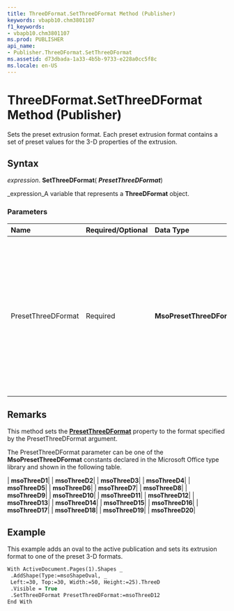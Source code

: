 ```yaml
---
title: ThreeDFormat.SetThreeDFormat Method (Publisher)
keywords: vbapb10.chm3801107
f1_keywords:
- vbapb10.chm3801107
ms.prod: PUBLISHER
api_name:
- Publisher.ThreeDFormat.SetThreeDFormat
ms.assetid: d73dbada-1a33-4b5b-9733-e228a0cc5f8c
ms.locale: en-US
---
```



# ThreeDFormat.SetThreeDFormat Method (Publisher)

Sets the preset extrusion format. Each preset extrusion format contains a set of preset values for the 3-D properties of the extrusion.


## Syntax

 _expression_. **SetThreeDFormat**( **_PresetThreeDFormat_**)

 _expression_A variable that represents a  **ThreeDFormat** object.


### Parameters



|**Name**|**Required/Optional**|**Data Type**|**Description**|
|:-----|:-----|:-----|:-----|
|PresetThreeDFormat|Required| **MsoPresetThreeDFormat**|Specifies a preset extrusion format that corresponds to one of the options (numbered from left to right, from top to bottom) displayed when you click the  **3-D** button on the **Drawing** toolbar.|

## Remarks

This method sets the  **[PresetThreeDFormat](threedformat.presetthreedformat-property-publisher.md)** property to the format specified by the PresetThreeDFormat argument.

The PresetThreeDFormat parameter can be one of the  **MsoPresetThreeDFormat** constants declared in the Microsoft Office type library and shown in the following table.



| **msoThreeD1**|
| **msoThreeD2**|
| **msoThreeD3**|
| **msoThreeD4**|
| **msoThreeD5**|
| **msoThreeD6**|
| **msoThreeD7**|
| **msoThreeD8**|
| **msoThreeD9**|
| **msoThreeD10**|
| **msoThreeD11**|
| **msoThreeD12**|
| **msoThreeD13**|
| **msoThreeD14**|
| **msoThreeD15**|
| **msoThreeD16**|
| **msoThreeD17**|
| **msoThreeD18**|
| **msoThreeD19**|
| **msoThreeD20**|

## Example

This example adds an oval to the active publication and sets its extrusion format to one of the preset 3-D formats.


```vb
With ActiveDocument.Pages(1).Shapes _ 
 .AddShape(Type:=msoShapeOval, _ 
 Left:=30, Top:=30, Width:=50, Height:=25).ThreeD 
 .Visible = True 
 .SetThreeDFormat PresetThreeDFormat:=msoThreeD12 
End With 

```


